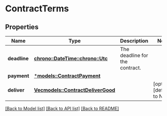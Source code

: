 # ContractTerms

## Properties
Name | Type | Description | Notes
------------ | ------------- | ------------- | -------------
**deadline** | [**chrono::DateTime::<chrono::Utc>**](DateTime.md) | The deadline for the contract. | 
**payment** | [***models::ContractPayment**](ContractPayment.md) |  | 
**deliver** | [**Vec<models::ContractDeliverGood>**](ContractDeliverGood.md) |  | [optional] [default to None]

[[Back to Model list]](../README.md#documentation-for-models) [[Back to API list]](../README.md#documentation-for-api-endpoints) [[Back to README]](../README.md)


